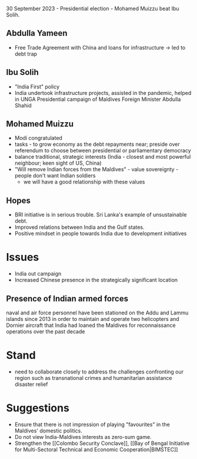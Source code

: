 30 September 2023 - Presidential election - Mohamed Muizzu beat Ibu Solih.
## Abdulla Yameen
- Free Trade Agreement with China and loans for infrastructure → led to debt trap
## Ibu Solih
- "India First" policy 
- India undertook infrastructure projects, assisted in the pandemic, helped in UNGA Presidential campaign of Maldives Foreign Minister Abdulla Shahid
## Mohamed Muizzu
- Modi congratulated
- tasks - to grow economy as the debt repayments near; preside over referendum to choose between presidential or parliamentary democracy
- balance traditional, strategic interests (India - closest and most powerful neighbour; keen sight of US, China)
- "Will remove Indian forces from the Maldives" - value sovereignty - people don't want Indian soldiers
	- we will have a good relationship with these values
## Hopes
- BRI initiative is in serious trouble. Sri Lanka's example of unsustainable debt.
- Improved relations between India and the Gulf states.
- Positive mindset in people towards India due to development initiatives
# Issues
- India out campaign
- Increased Chinese presence in the strategically significant location
## Presence of Indian armed forces
naval and air force personnel have been stationed on the Addu and Lammu islands since 2013 in order to maintain and operate two helicopters and Dornier aircraft that India had loaned the Maldives for re­connaissance operations over the past decade
# Stand
- need to collaborate closely to address the chal­lenges confronting our re­gion such as transnational crimes and humanitarian assistance disaster relief
# Suggestions
- Ensure that there is not impression of playing "favourites" in the Maldives' domestic politics.
- Do not view India-Maldives interests as zero-sum game.
- Strengthen the [[Colombo Security Conclave]], [[Bay of Bengal Initiative for Multi­-Sectoral Technical and Economic Cooperation|BIMSTEC]]
